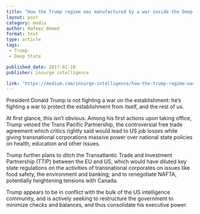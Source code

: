 ```yaml
---
title: "How the Trump regime was manufactured by a war inside the Deep State."
layout: post
category: media
author: Nafeez Ahmed
format: text
type: article
tags: 
 - Trump
 - Deep State

published_date: 2017-02-10
publisher: insurge intelligence

link: "https://medium.com/insurge-intelligence/how-the-trump-regime-was-manufactured-by-a-war-inside-the-deep-state-f9e757071c70"
---
```


President Donald Trump is not fighting a war on the establishment: he’s
fighting a war to protect the establishment from itself, and the rest of us.

At first glance, this isn’t obvious. Among his first actions upon taking
office, Trump vetoed the Trans Pacific Partnership, the controversial free
trade agreement which critics rightly said would lead to US job losses while
giving transnational corporations massive power over national state policies on
health, education and other issues.

Trump further plans to ditch the Transatlantic Trade and Investment Partnership
(TTIP) between the EU and US, which would have diluted key state regulations on
the activities of transnational corporates on issues like food safety, the
environment and banking; and to renegotiate NAFTA, potentially heightening
tensions with Canada.

Trump appears to be in conflict with the bulk of the US intelligence community,
and is actively seeking to restructure the government to minimize checks and
balances, and thus consolidate his executive power.

